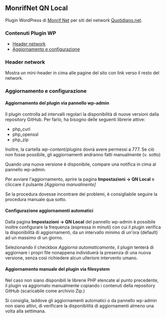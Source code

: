 ## MonrifNet QN Local

Plugin WordPress di [Monrif Net](http://www.monrif.net) per siti del network [Quotidiano.net](http://www.quotidiano.net).

### Contenuti Plugin WP

- [Header network](#netheader)
- [Aggiornamento e configurazione](#config)

<a name="netheader"></a>

### Header network

Mostra un mini-header in cima alle pagine del sito con link verso il resto del network.

<a name="config"></a>

### Aggiornamento e configurazione

#### Aggiornamento del plugin via pannello wp-admin

Il plugin controlla ad intervalli regolari la disponibilità di nuove versioni dalla
repository GitHub. Per farlo, ha bisogno delle seguenti librerie attive:

- php_curl
- php_openssl
- php_zip

Inoltre, la cartella _wp-content/plugins_ dovrà avere permessi a 777.
Se ciò non fosse possibile, gli aggiornamenti andranno fatti manualmente (v. sotto)

Quando una nuova versione è disponibile, compare una notifica in cima al pannello wp-admin.

Per avviare l'aggiornamento, aprire la pagina **Impostazioni -> QN Local** e cliccare il pulsante _[Aggiorna manualmente]_

Se la procedura dovesse incontrare dei problemi, è consigliabile seguire la procedura manuale qua sotto.

#### Configurazione aggiornamenti automatici

Dalla pagina **Impostazioni -> QN Local** del pannello wp-admin è possibile inoltre configurare la
frequenza (espressa in minuti) con cui il plugin verifica la disponibilità di aggiornamenti,
da un intervallo minimo di un'ora (default) ad un massimo di un giorno.

Selezionando il checkbox _Aggiorna automaticamente_, il plugin tenterà di aggiornare i propri file nonappena
individuerà la presenza di una nuova versione, senza così richiedere alcun ulteriore intervento umano.

#### Aggiornamento manuale del plugin via filesystem

Nel caso non siano disponibili le librerie PHP elencate al punto precedente,
il plugin va aggiornato manualmente copiando i contenuti della repository GitHub (scaricabile come archivio Zip.)

Si consiglia, laddove gli aggiornamenti automatici o da pannello wp-admin non siano attivi,
di verificare la disponibilità di aggiornamenti almeno una volta alla settimana.
